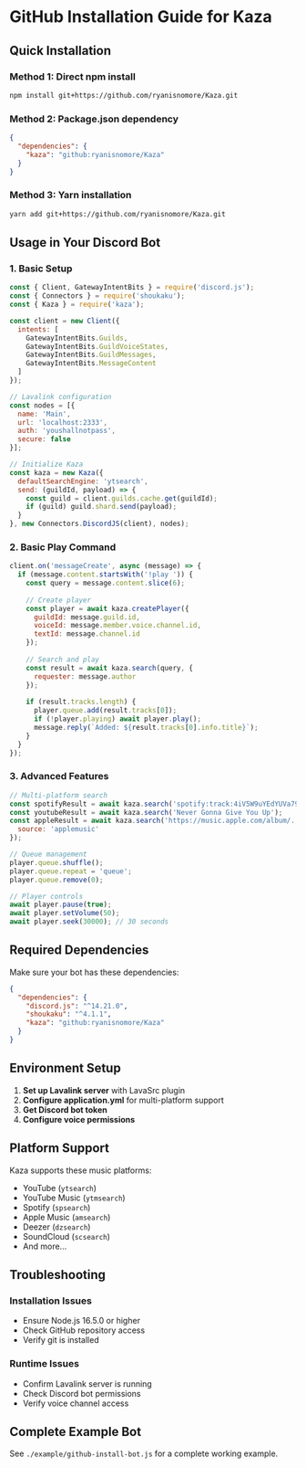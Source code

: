 # GitHub Installation Guide for Kaza

## Quick Installation

### Method 1: Direct npm install
```bash
npm install git+https://github.com/ryanisnomore/Kaza.git
```

### Method 2: Package.json dependency
```json
{
  "dependencies": {
    "kaza": "github:ryanisnomore/Kaza"
  }
}
```

### Method 3: Yarn installation
```bash
yarn add git+https://github.com/ryanisnomore/Kaza.git
```

## Usage in Your Discord Bot

### 1. Basic Setup
```javascript
const { Client, GatewayIntentBits } = require('discord.js');
const { Connectors } = require('shoukaku');
const { Kaza } = require('kaza');

const client = new Client({
  intents: [
    GatewayIntentBits.Guilds,
    GatewayIntentBits.GuildVoiceStates,
    GatewayIntentBits.GuildMessages,
    GatewayIntentBits.MessageContent
  ]
});

// Lavalink configuration
const nodes = [{
  name: 'Main',
  url: 'localhost:2333',
  auth: 'youshallnotpass',
  secure: false
}];

// Initialize Kaza
const kaza = new Kaza({
  defaultSearchEngine: 'ytsearch',
  send: (guildId, payload) => {
    const guild = client.guilds.cache.get(guildId);
    if (guild) guild.shard.send(payload);
  }
}, new Connectors.DiscordJS(client), nodes);
```

### 2. Basic Play Command
```javascript
client.on('messageCreate', async (message) => {
  if (message.content.startsWith('!play ')) {
    const query = message.content.slice(6);
    
    // Create player
    const player = await kaza.createPlayer({
      guildId: message.guild.id,
      voiceId: message.member.voice.channel.id,
      textId: message.channel.id
    });
    
    // Search and play
    const result = await kaza.search(query, {
      requester: message.author
    });
    
    if (result.tracks.length) {
      player.queue.add(result.tracks[0]);
      if (!player.playing) await player.play();
      message.reply(`Added: ${result.tracks[0].info.title}`);
    }
  }
});
```

### 3. Advanced Features
```javascript
// Multi-platform search
const spotifyResult = await kaza.search('spotify:track:4iV5W9uYEdYUVa79Axb7Rh');
const youtubeResult = await kaza.search('Never Gonna Give You Up');
const appleResult = await kaza.search('https://music.apple.com/album/...', {
  source: 'applemusic'
});

// Queue management
player.queue.shuffle();
player.queue.repeat = 'queue';
player.queue.remove(0);

// Player controls
await player.pause(true);
await player.setVolume(50);
await player.seek(30000); // 30 seconds
```

## Required Dependencies

Make sure your bot has these dependencies:
```json
{
  "dependencies": {
    "discord.js": "^14.21.0",
    "shoukaku": "^4.1.1",
    "kaza": "github:ryanisnomore/Kaza"
  }
}
```

## Environment Setup

1. **Set up Lavalink server** with LavaSrc plugin
2. **Configure application.yml** for multi-platform support
3. **Get Discord bot token**
4. **Configure voice permissions**

## Platform Support

Kaza supports these music platforms:
- YouTube (`ytsearch`)
- YouTube Music (`ytmsearch`)
- Spotify (`spsearch`)
- Apple Music (`amsearch`)
- Deezer (`dzsearch`)
- SoundCloud (`scsearch`)
- And more...

## Troubleshooting

### Installation Issues
- Ensure Node.js 16.5.0 or higher
- Check GitHub repository access
- Verify git is installed

### Runtime Issues
- Confirm Lavalink server is running
- Check Discord bot permissions
- Verify voice channel access

## Complete Example Bot

See `./example/github-install-bot.js` for a complete working example.
